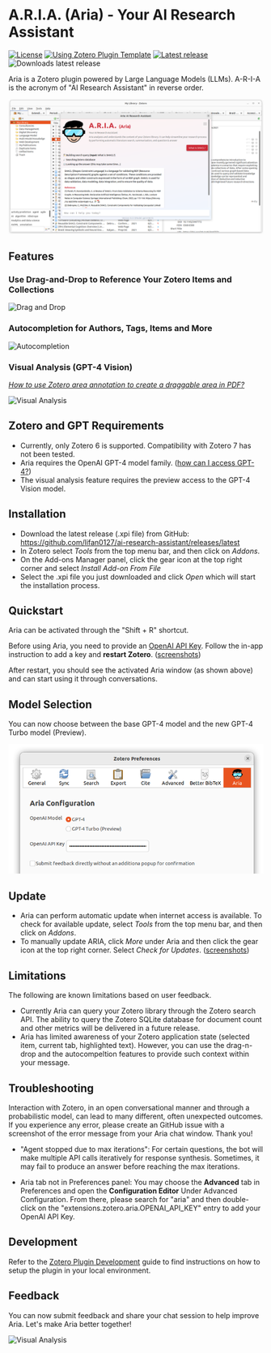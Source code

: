 # A.R.I.A. (Aria) - Your AI Research Assistant

[![License](https://img.shields.io/github/license/lifan0127/ai-research-assistant)](https://github.com/lifan0127/ai-research-assistant/blob/master/LICENSE)
[![Using Zotero Plugin Template](https://img.shields.io/badge/Using-Zotero%20Plugin%20Template-blue?style=flat-square&logo=github)](https://github.com/windingwind/zotero-plugin-template)
[![Latest release](https://img.shields.io/github/v/release/lifan0127/ai-research-assistant)](https://github.com/lifan0127/ai-research-assistant/releases)
![Downloads latest release](https://img.shields.io/github/downloads/lifan0127/ai-research-assistant/latest/total)

Aria is a Zotero plugin powered by Large Language Models (LLMs). A-R-I-A is the acronym of "AI Research Assistant" in reverse order.

![Aria](assets/images/aria.png)

## Features

### Use Drag-and-Drop to Reference Your Zotero Items and Collections

![Drag and Drop](assets/videos/drag-and-drop.gif)

### Autocompletion for Authors, Tags, Items and More

![Autocompletion](assets/videos/autocompletion.gif)

### Visual Analysis (GPT-4 Vision)

[_How to use Zotero area annotation to create a draggable area in PDF?_](https://youtu.be/lGeJCsNHBR4?si=sCnnaZCYI2CN8NJ3&t=132)

![Visual Analysis](assets/videos/gpt-4-vision.gif)


## Zotero and GPT Requirements

- Currently, only Zotero 6 is supported. Compatibility with Zotero 7 has not been tested.
- Aria requires the OpenAI GPT-4 model family. ([how can I access GPT-4?](https://help.openai.com/en/articles/7102672-how-can-i-access-gpt-4))
- The visual analysis feature requires the preview access to the GPT-4 Vision model.

## Installation

- Download the latest release (.xpi file) from GitHub: https://github.com/lifan0127/ai-research-assistant/releases/latest
- In Zotero select <em>Tools</em> from the top menu bar, and then click on <em>Addons</em>.
- On the Add-ons Manager panel, click the gear icon at the top right corner and select <em>Install Add-on From File</em>
- Select the .xpi file you just downloaded and click <em>Open</em> which will start the installation process.

## Quickstart

Aria can be activated through the "Shift + R" shortcut.

Before using Aria, you need to provide an [OpenAI API Key](https://platform.openai.com/account/api-keys). Follow the in-app instruction to add a key and <b>restart Zotero</b>. ([screenshots](docs/configuration.md))

After restart, you should see the activated Aria window (as shown above) and can start using it through conversations.

## Model Selection

You can now choose between the base GPT-4 model and the new GPT-4 Turbo model (Preview).

![Aria](assets/images/model-selection.png)

## Update

- Aria can perform automatic update when internet access is available. To check for available update, select <em>Tools</em> from the top menu bar, and then click on <em>Addons</em>.
- To manually update ARIA, click <em>More</em> under Aria and then click the gear icon at the top right corner. Select <em>Check for Updates</em>. ([screenshots](docs/update.md))

## Limitations

The following are known limitations based on user feedback.

- Currently Aria can query your Zotero library through the Zotero search API. The ability to query the Zotero SQLite database for document count and other metrics will be delivered in a future release.
- Aria has limited awareness of your Zotero application state (selected item, current tab, highlighted text). However, you can use the drag-n-drop and the autocompeltion features to provide such context within your message.

## Troubleshooting

  Interaction with Zotero, in an open conversational manner and through a probabilistic model, can lead to many different, often unexpected outcomes. If you experience any error, please create an GitHub issue with a screenshot of the error message from your Aria chat window. Thank you!

- "Agent stopped due to max iterations": For certain questions, the bot will make multiple API calls iteratively for response synthesis. Sometimes, it may fail to produce an answer before reaching the max iterations.

- Aria tab not in Preferences panel: You may choose the __Advanced__ tab in Preferences and open the __Configuration Editor__ Under Advanced Configuration. From there, please search for "aria" and then double-click on the "extensions.zotero.aria.OPENAI_API_KEY" entry to add your OpenAI API Key.

## Development

Refer to the [Zotero Plugin Development](https://www.zotero.org/support/dev/client_coding/plugin_development) guide to find instructions on how to setup the plugin in your local environment.

## Feedback

You can now submit feedback and share your chat session to help improve Aria. Let's make Aria better together!

![Visual Analysis](assets/videos/feedback.gif)


